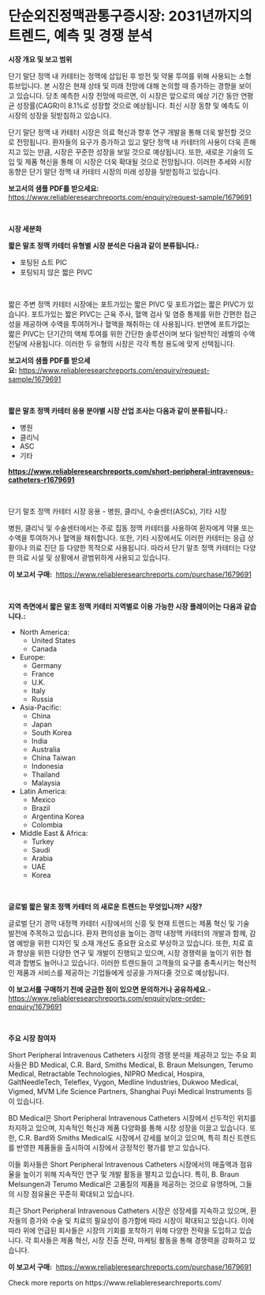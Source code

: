 <p><h1>단순외진정맥관통구증시장: 2031년까지의 트렌드, 예측 및 경쟁 분석</h1></p><p><strong>시장 개요 및 보고 범위</strong></p>
<p><p>단기 말단 정맥 내 카테터는 정맥에 삽입된 후 방전 및 약물 투여를 위해 사용되는 소형 튜브입니다. 본 시장은 현재 상태 및 미래 전망에 대해 논의할 때 증가하는 경향을 보이고 있습니다. 당초 예측한 시장 전망에 따르면, 이 시장은 앞으로의 예상 기간 동안 연평균 성장률(CAGR)이 8.1%로 성장할 것으로 예상됩니다. 최신 시장 동향 및 예측도 이 시장의 성장을 뒷받침하고 있습니다.</p><p>단기 말단 정맥 내 카테터 시장은 의료 혁신과 향후 연구 개발을 통해 더욱 발전할 것으로 전망됩니다. 환자들의 요구가 증가하고 있고 말단 정맥 내 카테터의 사용이 더욱 흔해지고 있는 만큼, 시장은 꾸준한 성장을 보일 것으로 예상됩니다. 또한, 새로운 기술의 도입 및 제품 혁신을 통해 이 시장은 더욱 확대될 것으로 전망됩니다. 이러한 추세와 시장 동향은 단기 말단 정맥 내 카테터 시장의 미래 성장을 뒷받침하고 있습니다.</p></p>
<p><strong>보고서의 샘플 PDF를 받으세요:</strong> <a href="https://www.reliableresearchreports.com/enquiry/request-sample/1679691">https://www.reliableresearchreports.com/enquiry/request-sample/1679691</a></p>
<p>&nbsp;</p>
<p><strong>시장 세분화</strong></p>
<p><strong>짧은 말초 정맥 카테터 유형별 시장 분석은 다음과 같이 분류됩니다.:</strong></p>
<p><ul><li>포팅된 쇼트 PIC</li><li>포팅되지 않은 짧은 PIVC</li></ul></p>
<p>&nbsp;</p>
<p><p>짧은 주변 정맥 카테터 시장에는 포트가있는 짧은 PIVC 및 포트가없는 짧은 PIVC가 있습니다. 포트가있는 짧은 PIVC는 근육 주사, 혈액 검사 및 염증 통제를 위한 간편한 접근성을 제공하며 수액을 투여하거나 혈액을 채취하는 데 사용됩니다. 반면에 포트가없는 짧은 PIVC는 단기간의 액체 투여를 위한 간단한 솔루션이며 보다 일반적인 레벨의 수액 전달에 사용됩니다. 이러한 두 유형의 시장은 각각 특정 용도에 맞게 선택됩니다.</p></p>
<p><strong>보고서의 샘플 PDF를 받으세요:</strong>&nbsp;<a href="https://www.reliableresearchreports.com/enquiry/request-sample/1679691">https://www.reliableresearchreports.com/enquiry/request-sample/1679691</a></p>
<p>&nbsp;</p>
<p><strong> 짧은 말초 정맥 카테터 응용 분야별 시장 산업 조사는 다음과 같이 분류됩니다.:</strong></p>
<p><ul><li>병원</li><li>클리닉</li><li>ASC</li><li>기타</li></ul></p>
<p><strong><a href="https://www.reliableresearchreports.com/short-peripheral-intravenous-catheters-r1679691">https://www.reliableresearchreports.com/short-peripheral-intravenous-catheters-r1679691</a></strong></p>
<p>&nbsp;</p>
<p><p>단기 말초 정맥 카테터 시장 응용 - 병원, 클리닉, 수술센터(ASCs), 기타 시장</p><p>병원, 클리닉 및 수술센터에서는 주로 집동 정맥 카테터를 사용하여 환자에게 약물 또는 수액을 투여하거나 혈액을 채취합니다. 또한, 기타 시장에서도 이러한 카테터는 응급 상황이나 의료 진단 등 다양한 목적으로 사용됩니다. 따라서 단기 말초 정맥 카테터는 다양한 의료 시설 및 상황에서 광범위하게 사용되고 있습니다.</p></p>
<p><strong>이 보고서 구매:</strong>&nbsp; <a href="https://www.reliableresearchreports.com/purchase/1679691">https://www.reliableresearchreports.com/purchase/1679691</a></p>
<p>&nbsp;</p>
<p><strong>지역 측면에서 짧은 말초 정맥 카테터 지역별로 이용 가능한 시장 플레이어는 다음과 같습니다.:</strong></p>
<p><ul>
    <li>
        North America:
        <ul>
            <li>United States</li>
            <li>Canada</li>
        </ul>
    </li>
    <li>
        Europe:
        <ul>
            <li>Germany</li>
            <li>France</li>
            <li>U.K.</li>
            <li>Italy</li>
            <li>Russia</li>
        </ul>
    </li>
    <li>
        Asia-Pacific:
        <ul>
            <li>China</li>
            <li>Japan</li>
            <li>South Korea</li>
            <li>India</li>
            <li>Australia</li>
            <li>China Taiwan</li>
            <li>Indonesia</li>
            <li>Thailand</li>
            <li>Malaysia</li>
        </ul>
    </li>
    <li>
        Latin America:
        <ul>
            <li>Mexico</li>
            <li>Brazil</li>
            <li>Argentina Korea</li>
            <li>Colombia</li>
        </ul>
    </li>
    <li>
        Middle East & Africa:
        <ul>
            <li>Turkey</li>
            <li>Saudi</li>
            <li>Arabia</li>
            <li>UAE</li>
            <li>Korea</li>
        </ul>
    </li>
    </ul></p>
<p>&nbsp;</p>
<p><strong>글로벌 짧은 말초 정맥 카테터 의 새로운 트렌드는 무엇입니까? 시장?</strong></p>
<p><p>글로벌 단기 경막 내정맥 카테터 시장에서의 신흥 및 현재 트렌드는 제품 혁신 및 기술 발전에 주목하고 있습니다. 환자 편의성을 높이는 경막 내정맥 카테터의 개발과 함께, 감염 예방을 위한 디자인 및 소재 개선도 중요한 요소로 부상하고 있습니다. 또한, 치료 효과 향상을 위한 다양한 연구 및 개발이 진행되고 있으며, 시장 경쟁력을 높이기 위한 협력과 합병도 늘어나고 있습니다. 이러한 트렌드들이 고객들의 요구를 충족시키는 혁신적인 제품과 서비스를 제공하는 기업들에게 성공을 가져다줄 것으로 예상됩니다.</p></p>
<p><strong>이 보고서를 구매하기 전에 궁금한 점이 있으면 문의하거나 공유하세요.</strong>- <a href="https://www.reliableresearchreports.com/enquiry/pre-order-enquiry/1679691">https://www.reliableresearchreports.com/enquiry/pre-order-enquiry/1679691</a></p>
<p>&nbsp;</p>
<p><strong>주요 시장 참여자</strong></p>
<p><p>Short Peripheral Intravenous Catheters 시장의 경쟁 분석을 제공하고 있는 주요 회사들은 BD Medical, C.R. Bard, Smiths Medical, B. Braun Melsungen, Terumo Medical, Retractable Technologies, NIPRO Medical, Hospira, GaltNeedleTech, Teleflex, Vygon, Medline Industries, Dukwoo Medical, Vigmed, MVM Life Science Partners, Shanghai Puyi Medical Instruments 등이 있습니다.</p><p>BD Medical은 Short Peripheral Intravenous Catheters 시장에서 선두적인 위치를 차지하고 있으며, 지속적인 혁신과 제품 다양화를 통해 시장 성장을 이끌고 있습니다. 또한, C.R. Bard와 Smiths Medical도 시장에서 강세를 보이고 있으며, 특히 최신 트렌드를 반영한 제품들을 출시하여 시장에서 긍정적인 평가를 받고 있습니다.</p><p>이들 회사들은 Short Peripheral Intravenous Catheters 시장에서의 매출액과 점유율을 높이기 위해 지속적인 연구 및 개발 활동을 펼치고 있습니다. 특히, B. Braun Melsungen과 Terumo Medical은 고품질의 제품을 제공하는 것으로 유명하며, 그들의 시장 점유율은 꾸준히 확대되고 있습니다.</p><p>최근 Short Peripheral Intravenous Catheters 시장은 성장세를 지속하고 있으며, 환자들의 증가와 수술 및 치료의 필요성이 증가함에 따라 시장이 확대되고 있습니다. 이에 따라 위에 언급된 회사들은 시장의 기회를 포착하기 위해 다양한 전략을 도입하고 있습니다. 각 회사들은 제품 혁신, 시장 진출 전략, 마케팅 활동을 통해 경쟁력을 강화하고 있습니다.</p></p>
<p><strong>이 보고서 구매:</strong>&nbsp;&nbsp;<a href="https://www.reliableresearchreports.com/purchase/1679691">https://www.reliableresearchreports.com/purchase/1679691</a></p>
<p>Check more reports on https://www.reliableresearchreports.com/</p>